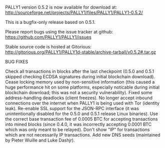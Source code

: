 PALLY1 version 0.5.2 is now available for download at:
http://sourceforge.net/projects/PALLY1/files/PALLY1/PALLY1-0.5.2/

This is a bugfix-only release based on 0.5.1.

Please report bugs using the issue tracker at github:
https://github.com/PALLY1/PALLY1/issues

Stable source code is hosted at Gitorious:
http://gitorious.org/PALLY1/PALLY1d-stable/archive-tarball/v0.5.2#.tar.gz

BUG FIXES

Check all transactions in blocks after the last checkpoint (0.5.0 and 0.5.1 skipped checking ECDSA signatures during initial blockchain download).
Cease locking memory used by non-sensitive information (this caused a huge performance hit on some platforms, especially noticable during initial blockchain download; this was
not a security vulnerability).
Fixed some address-handling deadlocks (client freezes).
No longer accept inbound connections over the internet when PALLY1 is being used with Tor (identity leak).
Re-enable SSL support for the JSON-RPC interface (it was unintentionally disabled for the 0.5.0 and 0.5.1 release Linux binaries).
Use the correct base transaction fee of 0.0005 BTC for accepting transactions into mined blocks (since 0.4.0, it was incorrectly accepting 0.0001 BTC which was only meant to be relayed).
Don't show "IP" for transactions which are not necessarily IP transactions.
Add new DNS seeds (maintained by Pieter Wuille and Luke Dashjr).
